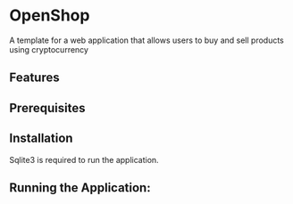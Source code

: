 # OpenShop
A template for a web application that allows users to buy and sell products using cryptocurrency

## Features

## Prerequisites

## Installation
Sqlite3 is required to run the application.

## Running the Application:

